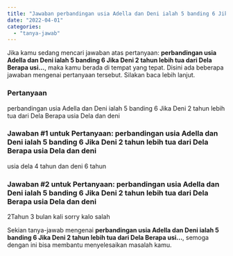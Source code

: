 ```yaml
---
title: "Jawaban perbandingan usia Adella dan Deni ialah 5 banding 6 Jika Deni 2 tahun lebih tua dari Dela Berapa usi..."
date: "2022-04-01"
categories: 
  - "tanya-jawab"
---
```


Jika kamu sedang mencari jawaban atas pertanyaan: **perbandingan usia Adella dan Deni ialah 5 banding 6 Jika Deni 2 tahun lebih tua dari Dela Berapa usi...**, maka kamu berada di tempat yang tepat. Disini ada beberapa jawaban mengenai pertanyaan tersebut. Silakan baca lebih lanjut.

### Pertanyaan

perbandingan usia Adella dan Deni ialah 5 banding 6 Jika Deni 2 tahun lebih tua dari Dela Berapa usia Dela dan deni  

### Jawaban #1 untuk Pertanyaan: perbandingan usia Adella dan Deni ialah 5 banding 6 Jika Deni 2 tahun lebih tua dari Dela Berapa usia Dela dan deni  

usia dela 4 tahun dan deni 6 tahun

### Jawaban #2 untuk Pertanyaan: perbandingan usia Adella dan Deni ialah 5 banding 6 Jika Deni 2 tahun lebih tua dari Dela Berapa usia Dela dan deni  

2Tahun 3 bulan kali sorry kalo salah

Sekian tanya-jawab mengenai **perbandingan usia Adella dan Deni ialah 5 banding 6 Jika Deni 2 tahun lebih tua dari Dela Berapa usi...**, semoga dengan ini bisa membantu menyelesaikan masalah kamu.
